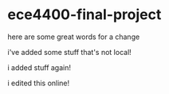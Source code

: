 # ece4400-final-project

here are some great words for a change

i've added some stuff that's not local!

i added stuff again!

i edited this online!
